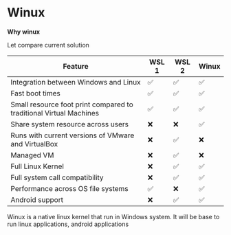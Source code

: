 # Winux

**Why winux**

Let compare current solution

| Feature | WSL 1 | WSL 2 | Winux |
| ------- | ----- | ----- | ----- |
|Integration between Windows and Linux|✅|✅|✅|
|Fast boot times|✅|✅|✅|
|Small resource foot print compared to traditional Virtual Machines|✅|✅|✅|
|Share system resource across users|❌|❌|✅|
|Runs with current versions of VMware and VirtualBox|❌|✅|❌|
|Managed VM|❌|✅|❌|
|Full Linux Kernel|❌|✅|✅|
|Full system call compatibility|❌|✅|✅|
|Performance across OS file systems|✅|❌|✅|
|Android support|❌|✅|✅|

Winux is a native linux kernel that run in Windows system. It will be base to run linux applications, android applications

